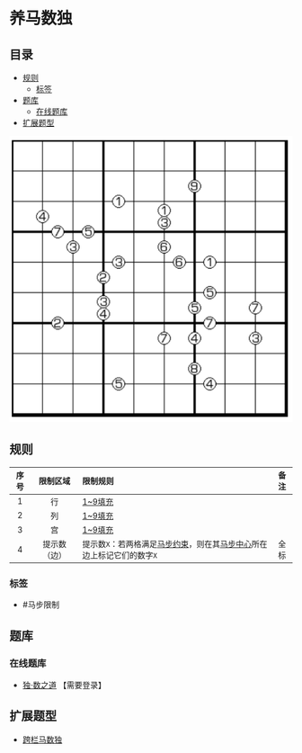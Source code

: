 # 养马数独
<!-- START doctoc generated TOC please keep comment here to allow auto update -->
<!-- DON'T EDIT THIS SECTION, INSTEAD RE-RUN doctoc TO UPDATE -->
## 目录

- [规则](#%E8%A7%84%E5%88%99)
  - [标签](#%E6%A0%87%E7%AD%BE)
- [题库](#%E9%A2%98%E5%BA%93)
  - [在线题库](#%E5%9C%A8%E7%BA%BF%E9%A2%98%E5%BA%93)
- [扩展题型](#%E6%89%A9%E5%B1%95%E9%A2%98%E5%9E%8B)

<!-- END doctoc generated TOC please keep comment here to allow auto update -->

![题](../../../../../images/sudoku/养马数独.png)

## 规则

| 序号  |  限制区域  | 限制规则                                       | 备注  |
|:---:|:------:|:-------------------------------------------|:---:|
|  1  |   行    | [1~9填充]                                    |     |
|  2  |   列    | [1~9填充]                                    |     |
|  3  |   宫    | [1~9填充]                                    |     |
|  4  | 提示数（边） | 提示数`X`：若两格满足[马步约束]，则在其[马步中心]所在边上标记它们的数字`X` | 全标  |

### 标签

- #马步限制

## 题库

### 在线题库

- [独·数之道](http://www.sudokufans.org.cn/lx/game.index.php?type=ym) 【需要登录】

## 扩展题型

- [跨栏马数独](../../../混合类/跨栏马数独.md)

[1~9填充]: ../../../../../rules/rules.md#1to9填充

[马步约束]: ../../../../../rules/rules.md#马步约束

[马步中心]: ../../../../../rules/rules.md#马步中心
